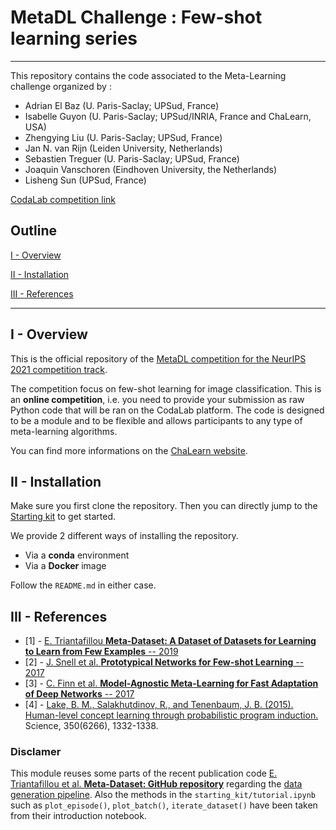 # MetaDL Challenge : Few-shot learning series
---
This repository contains the code associated to the Meta-Learning challenge organized by :
- Adrian El Baz (U. Paris-Saclay; UPSud, France)
- Isabelle Guyon (U. Paris-Saclay; UPSud/INRIA, France and ChaLearn, USA)
- Zhengying Liu (U. Paris-Saclay; UPSud, France)
- Jan N. van Rijn (Leiden University, Netherlands)
- Sebastien Treguer (U. Paris-Saclay; UPSud, France)
- Joaquin Vanschoren (Eindhoven University, the Netherlands)
- Lisheng Sun (UPSud, France)

[CodaLab competition link](https://autodl.lri.fr/competitions/209?secret_key=6af37e0f-a869-429f-86a5-0f129d41219f)

## Outline 
[I - Overview](#i---overview)

[II - Installation](#ii---installation)

[III - References](#iii---references)

---

## I - Overview
This is the official repository of the [MetaDL competition for the NeurIPS 2021 competition track](https://neurips.cc/Conferences/2021/CompetitionTrack). 

The competition focus on few-shot learning for image classification. This is an **online competition**, i.e. you need to provide your submission as raw Python code that will be ran on the CodaLab platform. The code is designed to be a module and to be flexible and allows participants to any type of meta-learning algorithms.

You can find more informations on the [ChaLearn website](https://metalearning.chalearn.org/).

## II - Installation

Make sure you first clone the repository. Then you can directly jump to the [Starting kit](starting_kit/README.md) to get started.

We provide 2 different ways of installing the repository.
* Via a **conda** environment
* Via a **Docker** image

Follow the <code>README.md</code> in either case.


## III - References

* [1] - [E. Triantafillou **Meta-Dataset: A Dataset of Datasets for Learning to Learn from Few Examples** -- 2019](https://arxiv.org/pdf/1903.03096)
* [2] - [J. Snell et al. **Prototypical Networks for Few-shot Learning** -- 2017](https://arxiv.org/pdf/1703.05175)
* [3] - [C. Finn et al. **Model-Agnostic Meta-Learning for Fast Adaptation of Deep Networks** -- 2017](https://arxiv.org/pdf/1703.03400)
* [4] - [Lake, B. M., Salakhutdinov, R., and Tenenbaum, J. B. (2015). Human-level concept learning through probabilistic program induction.](http://www.sciencemag.org/content/350/6266/1332.short) Science, 350(6266), 1332-1338.
### Disclamer
This module reuses some parts of the recent publication code [E. Triantafillou et al. **Meta-Dataset: GitHub repository**](https://github.com/google-research/meta-dataset) regarding the <u>data generation pipeline</u>. Also the methods in the <code>starting_kit/tutorial.ipynb</code> such as <code>plot_episode()</code>, <code>plot_batch()</code>, <code>iterate_dataset()</code> have been taken from their introduction notebook.
